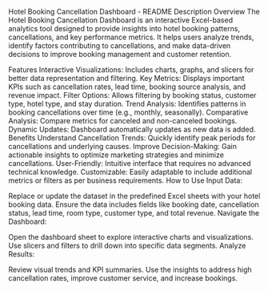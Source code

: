 Hotel Booking Cancellation Dashboard - README Description
Overview
The Hotel Booking Cancellation Dashboard is an interactive Excel-based analytics tool designed to provide insights into hotel booking patterns, cancellations, and key performance metrics. It helps users analyze trends, identify factors contributing to cancellations, and make data-driven decisions to improve booking management and customer retention.

Features
Interactive Visualizations: Includes charts, graphs, and slicers for better data representation and filtering.
Key Metrics: Displays important KPIs such as cancellation rates, lead time, booking source analysis, and revenue impact.
Filter Options: Allows filtering by booking status, customer type, hotel type, and stay duration.
Trend Analysis: Identifies patterns in booking cancellations over time (e.g., monthly, seasonally).
Comparative Analysis: Compare metrics for canceled and non-canceled bookings.
Dynamic Updates: Dashboard automatically updates as new data is added.
Benefits
Understand Cancellation Trends: Quickly identify peak periods for cancellations and underlying causes.
Improve Decision-Making: Gain actionable insights to optimize marketing strategies and minimize cancellations.
User-Friendly: Intuitive interface that requires no advanced technical knowledge.
Customizable: Easily adaptable to include additional metrics or filters as per business requirements.
How to Use
Input Data:

Replace or update the dataset in the predefined Excel sheets with your hotel booking data.
Ensure the data includes fields like booking date, cancellation status, lead time, room type, customer type, and total revenue.
Navigate the Dashboard:

Open the dashboard sheet to explore interactive charts and visualizations.
Use slicers and filters to drill down into specific data segments.
Analyze Results:

Review visual trends and KPI summaries.
Use the insights to address high cancellation rates, improve customer service, and increase bookings.
